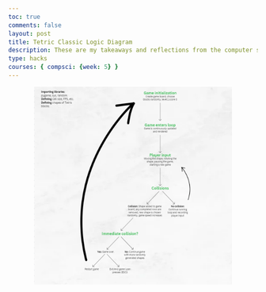```yaml
---
toc: true
comments: false
layout: post
title: Tetric Classic Logic Diagram
description: These are my takeaways and reflections from the computer science panel on Tuesday.
type: hacks
courses: { compsci: {week: 5} }
---
```


<center> <img src="images/tetris-diagram.png" alt="AP-CSP-Tetris-Classic-logic-diagram-Ankit" width="400" height="400"> </center>